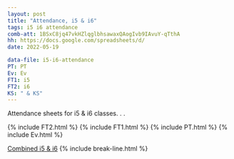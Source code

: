 ```yaml
---
layout: post
title: "Attendance, i5 & i6"
tags: i5 i6 attendance
comb-att: 1BSxC8jq47vkHZlqglbhsawaxQAogIvb9IAvuY-qTthA
hh: https://docs.google.com/spreadsheets/d/
date: 2022-05-19

data-file: i5-i6-attendance
PT: PT
Ev: Ev
FT1: i5
FT2: i6
KS: " & KS"
---
```


Attendance sheets for i5 & i6 classes. . .

{% include FT2.html %}
{% include FT1.html %}
{% include PT.html %}
{% include Ev.html %}

<a href="{{ page.gdrive }}{{ page.comb-att }}" class="stitches_btn">Combined i5 & i6</a>
{% include break-line.html %}


